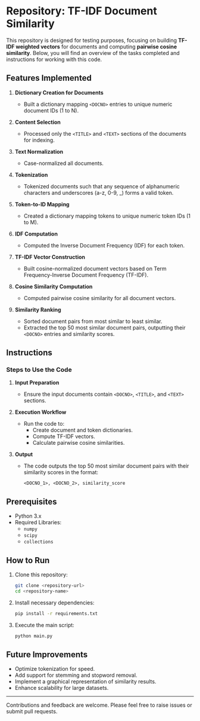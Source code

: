 # Repository: TF-IDF Document Similarity

This repository is designed for testing purposes, focusing on building **TF-IDF weighted vectors** for documents and computing **pairwise cosine similarity**. Below, you will find an overview of the tasks completed and instructions for working with this code.

## Features Implemented

1. **Dictionary Creation for Documents**
   - Built a dictionary mapping `<DOCNO>` entries to unique numeric document IDs (1 to N).

2. **Content Selection**
   - Processed only the `<TITLE>` and `<TEXT>` sections of the documents for indexing.

3. **Text Normalization**
   - Case-normalized all documents.

4. **Tokenization**
   - Tokenized documents such that any sequence of alphanumeric characters and underscores (a-z, 0-9, _) forms a valid token.

5. **Token-to-ID Mapping**
   - Created a dictionary mapping tokens to unique numeric token IDs (1 to M).

6. **IDF Computation**
   - Computed the Inverse Document Frequency (IDF) for each token.

7. **TF-IDF Vector Construction**
   - Built cosine-normalized document vectors based on Term Frequency-Inverse Document Frequency (TF-IDF).

8. **Cosine Similarity Computation**
   - Computed pairwise cosine similarity for all document vectors.

9. **Similarity Ranking**
   - Sorted document pairs from most similar to least similar.
   - Extracted the top 50 most similar document pairs, outputting their `<DOCNO>` entries and similarity scores.

## Instructions

### Steps to Use the Code

1. **Input Preparation**
   - Ensure the input documents contain `<DOCNO>`, `<TITLE>`, and `<TEXT>` sections.

2. **Execution Workflow**
   - Run the code to:
     - Create document and token dictionaries.
     - Compute TF-IDF vectors.
     - Calculate pairwise cosine similarities.

3. **Output**
   - The code outputs the top 50 most similar document pairs with their similarity scores in the format:
     ```
     <DOCNO_1>, <DOCNO_2>, similarity_score
     ```

## Prerequisites

- Python 3.x
- Required Libraries:
  - `numpy`
  - `scipy`
  - `collections`

## How to Run

1. Clone this repository:
   ```bash
   git clone <repository-url>
   cd <repository-name>
   ```
2. Install necessary dependencies:
   ```bash
   pip install -r requirements.txt
   ```
3. Execute the main script:
   ```bash
   python main.py
   ```

## Future Improvements

- Optimize tokenization for speed.
- Add support for stemming and stopword removal.
- Implement a graphical representation of similarity results.
- Enhance scalability for large datasets.

---

Contributions and feedback are welcome. Please feel free to raise issues or submit pull requests.
